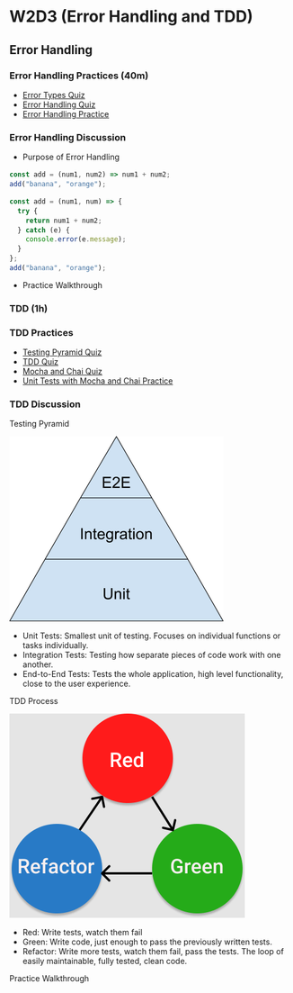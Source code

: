 # W2D3 (Error Handling and TDD)

## Error Handling

### Error Handling Practices (40m)

- [Error Types Quiz]
- [Error Handling Quiz]
- [Error Handling Practice]

### Error Handling Discussion

- Purpose of Error Handling

```js
const add = (num1, num2) => num1 + num2;
add("banana", "orange");
```

```js
const add = (num1, num) => {
  try {
    return num1 + num2;
  } catch (e) {
    console.error(e.message);
  }
};
add("banana", "orange");
```

- Practice Walkthrough

### TDD (1h)

### TDD Practices

- [Testing Pyramid Quiz]
- [TDD Quiz]
- [Mocha and Chai Quiz]
- [Unit Tests with Mocha and Chai Practice]

### TDD Discussion

Testing Pyramid

![testing_pyramid](./testing_pyramid.png)

- Unit Tests: Smallest unit of testing. Focuses on individual functions or tasks
  individually.
- Integration Tests: Testing how separate pieces of code work with one another.
- End-to-End Tests: Tests the whole application, high level functionality, close
  to the user experience.

TDD Process

![tdd](./tdd.png)

- Red: Write tests, watch them fail
- Green: Write code, just enough to pass the previously written tests.
- Refactor: Write more tests, watch them fail, pass the tests. The loop of
  easily maintainable, fully tested, clean code.

Practice Walkthrough

[error types quiz]: https://open.appacademy.io/learn/part-time-canonical/week-8---context-and-tdd/error-types-quiz
[error handling quiz]: https://open.appacademy.io/learn/part-time-canonical/week-8---context-and-tdd/error-handling-quiz
[error handling practice]: https://open.appacademy.io/learn/part-time-canonical/week-8---context-and-tdd/practice--error-handling
[testing pyramid quiz]: https://open.appacademy.io/learn/part-time-canonical/week-8---context-and-tdd/testing-pyramid-quiz
[tdd quiz]: https://open.appacademy.io/learn/part-time-canonical/week-8---context-and-tdd/tdd-quiz
[mocha and chai quiz]: https://open.appacademy.io/learn/part-time-canonical/week-8---context-and-tdd/mocha-and-chai-quiz
[unit tests with mocha and chai practice]: https://open.appacademy.io/learn/part-time-canonical/week-8---context-and-tdd/practice--units-test-w--mocha-and-chai
